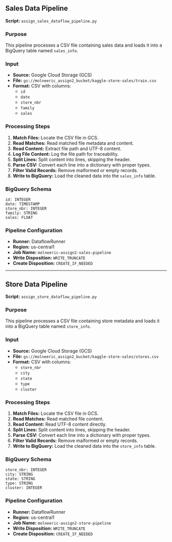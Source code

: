 ## **Sales Data Pipeline**
**Script:** `assign_sales_dataflow_pipeline.py`

### Purpose
This pipeline processes a CSV file containing sales data and loads it into a BigQuery table named `sales_info`.

### Input
- **Source:** Google Cloud Storage (GCS)
- **File:** `gs://molneeric_assign2_bucket/kaggle-store-sales/train.csv`
- **Format:** CSV with columns:
  - `id`
  - `date`
  - `store_nbr`
  - `family`
  - `sales`

### Processing Steps
1. **Match Files:** Locate the CSV file in GCS.
2. **Read Matches:** Read matched file metadata and content.
3. **Read Content:** Extract file path and UTF-8 content.
4. **Log File Content:** Log the file path for traceability.
5. **Split Lines:** Split content into lines, skipping the header.
6. **Parse CSV:** Convert each line into a dictionary with proper types.
7. **Filter Valid Records:** Remove malformed or empty records.
8. **Write to BigQuery:** Load the cleaned data into the `sales_info` table.

### BigQuery Schema
```plaintext
id: INTEGER
date: TIMESTAMP
store_nbr: INTEGER
family: STRING
sales: FLOAT
```

### Pipeline Configuration
- **Runner:** DataflowRunner
- **Region:** us-central1
- **Job Name:** `molneeric-assign2-sales-pipeline`
- **Write Disposition:** `WRITE_TRUNCATE`
- **Create Disposition:** `CREATE_IF_NEEDED`

---

## **Store Data Pipeline**
**Script:** `assign_store_dataflow_pipeline.py`

### Purpose
This pipeline processes a CSV file containing store metadata and loads it into a BigQuery table named `store_info`.

### Input
- **Source:** Google Cloud Storage (GCS)
- **File:** `gs://molneeric_assign2_bucket/kaggle-store-sales/stores.csv`
- **Format:** CSV with columns:
  - `store_nbr`
  - `city`
  - `state`
  - `type`
  - `cluster`

### Processing Steps
1. **Match Files:** Locate the CSV file in GCS.
2. **Read Matches:** Read matched file content.
3. **Read Content:** Read UTF-8 content directly.
4. **Split Lines:** Split content into lines, skipping the header.
5. **Parse CSV:** Convert each line into a dictionary with proper types.
6. **Filter Valid Records:** Remove malformed or empty records.
7. **Write to BigQuery:** Load the cleaned data into the `store_info` table.

### BigQuery Schema
```plaintext
store_nbr: INTEGER
city: STRING
state: STRING
type: STRING
cluster: INTEGER
```

### Pipeline Configuration
- **Runner:** DataflowRunner
- **Region:** us-central1
- **Job Name:** `molneeric-assign2-store-pipeline`
- **Write Disposition:** `WRITE_TRUNCATE`
- **Create Disposition:** `CREATE_IF_NEEDED`